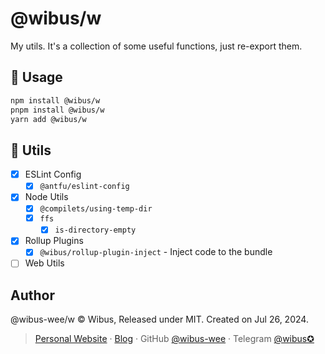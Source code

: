 # @wibus/w

My utils. It's a collection of some useful functions, just re-export them.

## 🔨 Usage

```bash
npm install @wibus/w
pnpm install @wibus/w
yarn add @wibus/w
```

## 🌟 Utils

- [x] ESLint Config
    - [x] `@antfu/eslint-config`
- [x] Node Utils
    - [x] `@compilets/using-temp-dir`
    - [x] `ffs`
        - [x] `is-directory-empty`
- [x] Rollup Plugins
    - [x] `@wibus/rollup-plugin-inject` - Inject code to the bundle
- [ ] Web Utils

## Author

@wibus-wee/w © Wibus, Released under MIT. Created on Jul 26, 2024.

> [Personal Website](http://wibus.ren/) · [Blog](https://blog.wibus.ren/) · GitHub [@wibus-wee](https://github.com/wibus-wee/) · Telegram [@wibus✪](https://t.me/wibus_wee)
